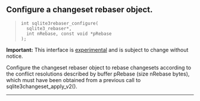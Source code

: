 ## Configure a changeset rebaser object.


> ```
> int sqlite3rebaser_configure(
>   sqlite3_rebaser*, 
>   int nRebase, const void *pRebase
> ); 
> 
> ```

**Important:** This interface is [experimental](c3ref/experimental.html) and is subject to change without notice.


Configure the changeset rebaser object to rebase changesets according
to the conflict resolutions described by buffer pRebase (size nRebase
bytes), which must have been obtained from a previous call to
sqlite3changeset\_apply\_v2().




---


